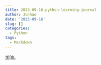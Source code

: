 ```yaml
---
title: 2023-09-16-python-learning-journal
author: Junhao
date: '2023-09-16'
slug: []
categories:
  - Python
tags:
  - Markdown
---
```

  加油。